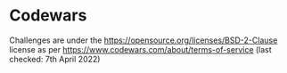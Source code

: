 # Codewars

Challenges are under the https://opensource.org/licenses/BSD-2-Clause license as per https://www.codewars.com/about/terms-of-service (last checked: 7th April 2022)
